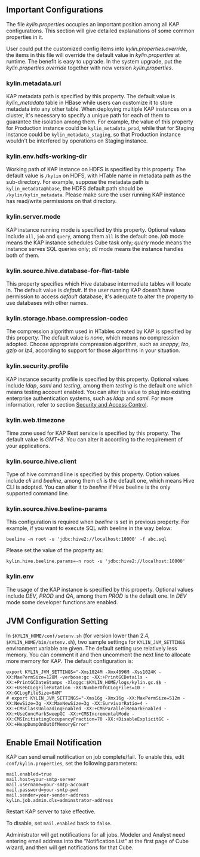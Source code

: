 ## Important Configurations
The file *kylin.properties* occupies an important position among all KAP configurations. This section will give detailed explanations of some common properties in it. 

User could put the customized config items into *kylin.properties.override*, the items in this file will override the default value in *kylin.properties* at runtime. The benefit is easy to upgrade. In the system upgrade, put the *kylin.properties.override* together with new version *kylin.properties*. 

### kylin.metadata.url
KAP metadata path is specified by this property. The default value is *kylin_metadata* table in HBase while users can customize it to store metadata into any other table. When deploying multiple KAP instances on a cluster, it's necessary to specify a unique path for each of them to guarantee the isolation among them. For example, the value of this property for Production instance could be `kylin_metadata_prod`, while that for Staging instance could be `kylin_metadata_staging`, so that Production instance wouldn't be interfered by operations on Staging instance. 

### kylin.env.hdfs-working-dir
Working path of KAP instance on HDFS is specified by this property. The default value is `/kylin` on HDFS, with HTable name in metadata path as the sub-directory. For example, suppose the metadata path is ``kylin_metadata@hbase``, the HDFS default path should be `/kylin/kylin_metadata`. Please make sure the user running KAP instance has read/write permissions on that directory. 

### kylin.server.mode
KAP instance running mode is specified by this property. Optional values include `all`, `job` and `query`, among them `all` is the default one. *job* mode means the KAP instance schedules Cube task only; *query* mode means the instance serves SQL queries only; *all* mode means the instance handles both of them.

### kylin.source.hive.database-for-flat-table
This property specifies which Hive database intermediate tables will locate in. The default value is *default*. If the user running KAP doesn't have permission to access *default* database, it's adequate to alter the property to use databases with other names. 

### kylin.storage.hbase.compression-codec
The compression algorithm used in HTables created by KAP is specified by this property. The default value is *none*, which means no compression adopted. Choose appropriate compression algorithm, such as *snappy*, *lzo*, *gzip* or *lz4*, according to support for those algorithms in your situation. 

### kylin.security.profile
KAP instance security profile is specified by this property. Optional values include *ldap*, *saml* and *testing*, among them *testing* is the default one which means testing account enabled. You can alter its value to plug into existing enterprise authentication systems, such as *ldap* and *saml*. For more information, refer to section [Security and Access Control](../security/README.md). 

### kylin.web.timezone
Time zone used for KAP Rest service is specified by this property. The default value is *GMT+8*. You can alter it according to the requirement of your applications. 

### kylin.source.hive.client
Type of hive command line is specified by this property. Option values include  *cli* and *beeline*, among them *cli* is the default one, which means Hive CLI is adopted. You can alter it to *beeline* if Hive beeline is the only supported command line. 

### kylin.source.hive.beeline-params
This configuration is required when *beeline* is set in previous property. For example, if you want to execute SQL with beeline in the way below:
```
beeline -n root -u 'jdbc:hive2://localhost:10000' -f abc.sql
```

Please set the value of the property as:
```
kylin.hive.beeline.params=-n root -u 'jdbc:hive2://localhost:10000'
```

### kylin.env
The usage of the KAP instance is specified by this property. Optional values include *DEV*, *PROD* and *QA*, among them *PROD* is the default one. In *DEV* mode some developer functions are enabled. 



## JVM Configuration Setting

In `$KYLIN_HOME/conf/setenv.sh` (for version lower than 2.4, `$KYLIN_HOME/bin/setenv.sh`), two sample settings for `KYLIN_JVM_SETTINGS` environment variable are given. The default setting use relatively less memory. You can comment it and then uncomment the next line to allocate more memory for KAP. The default configuration is: 

```
export KYLIN_JVM_SETTINGS="-Xms1024M -Xmx4096M -Xss1024K -XX:MaxPermSize=128M -verbose:gc -XX:+PrintGCDetails -XX:+PrintGCDateStamps -Xloggc:$KYLIN_HOME/logs/kylin.gc.$$ -XX:+UseGCLogFileRotation -XX:NumberOfGCLogFiles=10 -XX:GCLogFileSize=64M"
# export KYLIN_JVM_SETTINGS="-Xms16g -Xmx16g -XX:MaxPermSize=512m -XX:NewSize=3g -XX:MaxNewSize=3g -XX:SurvivorRatio=4 -XX:+CMSClassUnloadingEnabled -XX:+CMSParallelRemarkEnabled -XX:+UseConcMarkSweepGC -XX:+CMSIncrementalMode -XX:CMSInitiatingOccupancyFraction=70 -XX:+DisableExplicitGC -XX:+HeapDumpOnOutOfMemoryError"
```



## Enable Email Notification

KAP can send email notification on job complete/fail. To enable this, edit `conf/kylin.properties`, set the following parameters: 

```
mail.enabled=true
mail.host=your-smtp-server
mail.username=your-smtp-account
mail.password=your-smtp-pwd
mail.sender=your-sender-address
kylin.job.admin.dls=adminstrator-address
```

Restart KAP server to take effective. 

To disable, set `mail.enabled` back to `false`.

Administrator will get notifications for all jobs. Modeler and Analyst need entering email address into the “Notification List” at the first page of Cube wizard, and then will get notifications for that Cube.